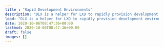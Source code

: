 ```yaml
---
title : "Rapid Development Environments"
description: "DLX is a helper for LXD to rapidly provision development environments."
lead: "DLX is a helper for LXD to rapidly provision development environments."
date: 2020-10-06T08:47:36+00:00
lastmod: 2020-10-06T08:47:36+00:00
draft: false
images: []
---
```

